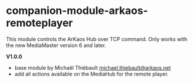 # companion-module-arkaos-remoteplayer

This module controls the ArKaos Hub over TCP command.
Only works with the new MediaMaster version 6 and later.


**V1.0.0**
* base module by Michaël Thiébault <michael.thiebault@arkaos.net>
* add all actions available on the MediaHub for the remote player.
